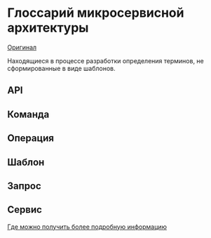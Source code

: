 # Глоссарий микросервисной архитектуры

[Оригинал](https://microservices.io/articles/glossary.html)

Находящиеся в процессе разработки определения терминов, не сформированные в
виде шаблонов.

## API

## Команда

## Операция

## Шаблон

## Запрос

## Сервис

[Где можно получить более подробную информацию](http://chrisrichardson.net/post/microservices/general/2019/02/16/whats-a-service-part-1.html)
